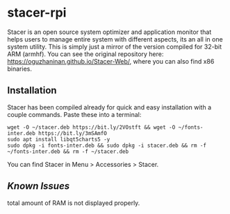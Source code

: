 # stacer-rpi
Stacer is an open source system optimizer and application monitor that helps users to manage entire system with different aspects, its an all in one system utility.
This is simply just a mirror of the version compiled for 32-bit ARM (armhf). You can see the original repository here: https://oguzhaninan.github.io/Stacer-Web/, where you can also find x86 binaries.

## Installation
Stacer has been compiled already for quick and easy installation with a couple commands. Paste these into a terminal:
```
wget -O ~/stacer.deb https://bit.ly/2VOstft && wget -O ~/fonts-inter.deb https://bit.ly/3mSAmfO
sudo apt install libqt5charts5 -y
sudo dpkg -i fonts-inter.deb && sudo dpkg -i stacer.deb && rm -f ~/fonts-inter.deb && rm -f ~/stacer.deb
```
You can find Stacer in Menu > Accessories > Stacer.

## ***Known Issues***
total amount of RAM is not displayed properly.
